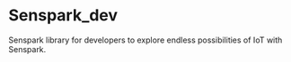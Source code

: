 # Senspark_dev
Senspark library for developers to explore endless possibilities of IoT with Senspark.
